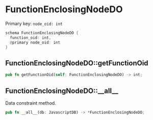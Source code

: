 # FunctionEnclosingNodeDO

Primary key: `node_oid: int`

```rust
schema FunctionEnclosingNodeDO {
  function_oid: int,
  @primary node_oid: int
}
```
## FunctionEnclosingNodeDO::getFunctionOid

```rust
pub fn getFunctionOid(self: FunctionEnclosingNodeDO) -> int;
```
## FunctionEnclosingNodeDO::\_\_all\_\_

Data constraint method.

```rust
pub fn __all__(db: JavascriptDB) -> *FunctionEnclosingNodeDO;
```
